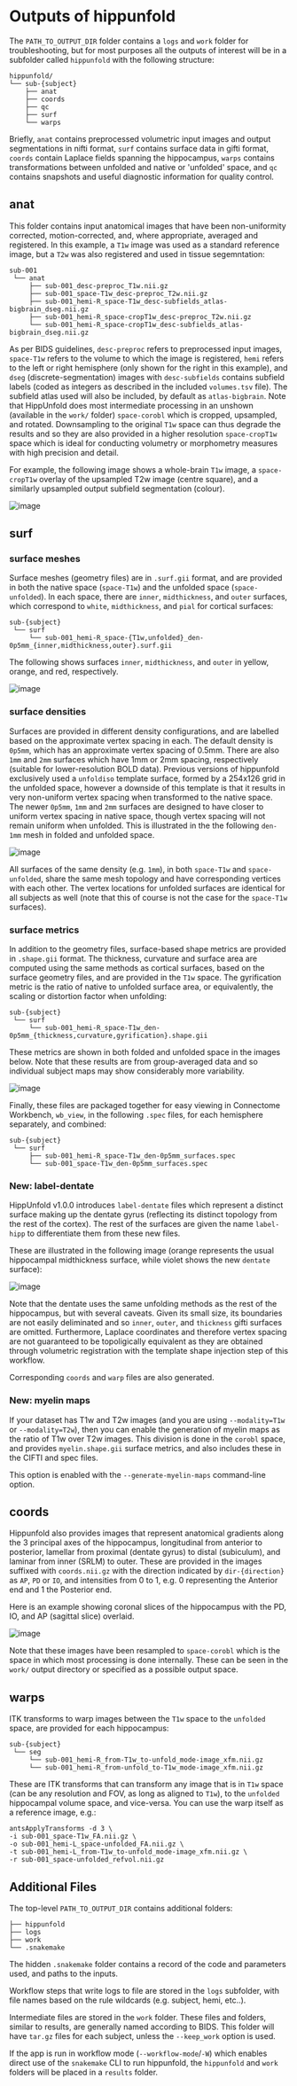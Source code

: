 # Outputs of hippunfold

The `PATH_TO_OUTPUT_DIR` folder contains a `logs` and `work` folder for troubleshooting, but for most purposes all the outputs of interest will be in a subfolder called `hippunfold` with the following structure:

    hippunfold/
    └── sub-{subject}
        ├── anat
        ├── coords
        ├── qc
        ├── surf
        └── warps

Briefly, `anat` contains preprocessed volumetric input images and output segmentations in nifti format, `surf` contains surface data in gifti format, `coords` contain Laplace fields spanning the hippocampus, `warps` contains transformations between unfolded and native or 'unfolded' space, and `qc` contains snapshots and useful diagnostic information for quality control.

## anat

This folder contains input anatomical images that have been non-uniformity corrected,
motion-corrected, and, where appropriate, averaged and registered. 
In this example, a `T1w` image was used as a standard reference image, but a `T2w` was also registered and used in tissue segemntation:

    sub-001
     └── anat
         ├── sub-001_desc-preproc_T1w.nii.gz
         ├── sub-001_space-T1w_desc-preproc_T2w.nii.gz
         ├── sub-001_hemi-R_space-T1w_desc-subfields_atlas-bigbrain_dseg.nii.gz
         ├── sub-001_hemi-R_space-cropT1w_desc-preproc_T2w.nii.gz
         └── sub-001_hemi-R_space-cropT1w_desc-subfields_atlas-bigbrain_dseg.nii.gz

As per BIDS guidelines, `desc-preproc` refers to preprocessed input images, `space-T1w` refers to the volume to which the image is registered, `hemi` refers to the left or right hemisphere (only shown for the right in this example), and `dseg` (discrete-segmentation) images with `desc-subfields` contains subfield labels (coded as integers as described in the included `volumes.tsv` file). The subfield atlas used will also be included, by default as `atlas-bigbrain`. Note that HippUnfold does most intermediate processing in an unshown (available in the `work/` folder) `space-corobl` which is cropped, upsampled, and rotated. Downsampling to the original `T1w` space can thus degrade the results and so they are also provided in a higher resolution `space-cropT1w` space which is ideal for conducting volumetry or morphometry measures with high precision and detail. 

For example, the following image shows a whole-brain `T1w` image, a
`space-cropT1w` overlay of the upsampled T2w image (centre square), and a similarly upsampled output
subfield segmentation (colour).

![image](../images/T1-T2-subfields_sag.png)


## surf

### surface meshes

Surface meshes (geometry files) are in `.surf.gii` format, and are
provided in both the native space (`space-T1w`) and the unfolded space
(`space-unfolded`). In each space, there are `inner`, `midthickness`,
and `outer` surfaces, which correspond to `white`, `midthickness`, and
`pial` for cortical surfaces:

    sub-{subject}
     └── surf
         └── sub-001_hemi-R_space-{T1w,unfolded}_den-0p5mm_{inner,midthickness,outer}.surf.gii

The following shows surfaces `inner`, `midthickness`, and `outer` in
yellow, orange, and red, respectively.

![image](../images/inner-mid-outer_sag.png)

### surface densities

Surfaces are provided in different density configurations, and are
labelled based on the approximate vertex spacing in each. The default
density is `0p5mm`, which has an approximate vertex spacing of 0.5mm. There are also
`1mm` and `2mm` surfaces which have 1mm or 2mm spacing, respectively (suitable for
lower-resolution BOLD data). Previous versions of hippunfold exclusively
used a `unfoldiso` template surface, formed by a 254x126 grid in
the unfolded space, however a downside of this template is that it
results in very non-uniform vertex spacing when transformed to the
native space. The newer `0p5mm`,
`1mm` and `2mm` surfaces are designed to have
closer to uniform vertex spacing in native space, though vertex spacing will not remain uniform when unfolded.
This is illustrated in the the following `den-1mm` mesh in folded and
unfolded space.

![image](../images/mesh-foldedunfolded2k.png)

All surfaces of the same density (e.g. `1mm`), in both
`space-T1w` and `space-unfolded`, share the same mesh topology and have
corresponding vertices with each other. The vertex locations for
unfolded surfaces are identical for all subjects as well (note that this
of course is not the case for the `space-T1w` surfaces).

### surface metrics

In addition to the geometry files, surface-based shape metrics are
provided in `.shape.gii` format. The thickness, curvature and surface
area are computed using the same methods as cortical surfaces, based on
the surface geometry files, and are provided in the `T1w` space. The
gyrification metric is the ratio of native to unfolded surface area, or
equivalently, the scaling or distortion factor when unfolding:

    sub-{subject}
     └── surf
         └── sub-001_hemi-R_space-T1w_den-0p5mm_{thickness,curvature,gyrification}.shape.gii

These metrics are shown in both folded and unfolded space in the images
below. Note that these results are from group-averaged data and so
individual subject maps may show considerably more variability.

![image](../images/metrics.png)

Finally, these files are packaged together for easy viewing in
Connectome Workbench, `wb_view`, in the following `.spec` files, for
each hemisphere separately, and combined:

    sub-{subject}
     └── surf
         ├── sub-001_hemi-R_space-T1w_den-0p5mm_surfaces.spec
         └── sub-001_space-T1w_den-0p5mm_surfaces.spec

### New: label-dentate

HippUnfold v1.0.0 introduces `label-dentate` files which represent a distinct surface making up the dentate gyrus (reflecting its distinct topology from the rest of the cortex). The rest of the surfaces are given the name `label-hipp` to differentiate them from these new files. 

These are illustrated in the following image (orange represents the usual hippocampal midthickness surface, while violet shows the new `dentate` surface):

![image](../images/dentate_cor.png)

Note that the dentate uses the same unfolding methods as the rest of the hippocampus, but with several caveats. Given its small size, its boundaries are not easily deliminated and so `inner`, `outer`, and `thickness` gifti surfaces are omitted. Furthermore, Laplace coordinates and therefore vertex spacing are not guaranteed to be topoligically equivalent as they are obtained through volumetric registration with the template shape injection step of this workflow.  

Corresponding `coords` and `warp` files are also generated.

### New: myelin maps


If your dataset has T1w and T2w images (and you are using `--modality=T1w` or `--modality=T2w`), then you can enable the generation of myelin maps as the ratio of T1w over T2w images. This division is done in the `corobl` space, and provides `myelin.shape.gii` surface metrics, and also includes these in the CIFTI and spec files. 

This option is enabled with the `--generate-myelin-maps` command-line option.

## coords

Hippunfold also provides images that represent anatomical gradients
along the 3 principal axes of the hippocampus, longitudinal from
anterior to posterior, lamellar from proximal (dentate gyrus) to distal
(subiculum), and laminar from inner (SRLM) to outer. These are provided
in the images suffixed with `coords.nii.gz` with the direction indicated
by `dir-{direction}` as `AP`, `PD` or `IO`, and intensities from 0 to 1,
e.g. 0 representing the Anterior end and 1 the Posterior end.

Here is an example showing coronal slices of the hippocampus with the
PD, IO, and AP (sagittal slice) overlaid.

![image](../images/laplace.png)

Note that these images have been resampled to `space-corobl` which is
the space in which most processing is done internally. These can be seen
in the `work/` output directory or specified as a possible output space.

## warps

ITK transforms to warp images between the `T1w` space to the `unfolded`
space, are provided for each hippocampus:

    sub-{subject}
     └── seg
         └── sub-001_hemi-R_from-T1w_to-unfold_mode-image_xfm.nii.gz
         └── sub-001_hemi-R_from-unfold_to-T1w_mode-image_xfm.nii.gz

These are ITK transforms that can transform any image that is in `T1w`
space (can be any resolution and FOV, as long as aligned to `T1w`), to
the `unfolded` hippocampal volume space, and vice-versa. You can use the
warp itself as a reference image, e.g.:

    antsApplyTransforms -d 3 \
    -i sub-001_space-T1w_FA.nii.gz \
    -o sub-001_hemi-L_space-unfolded_FA.nii.gz \
    -t sub-001_hemi-L_from-T1w_to-unfold_mode-image_xfm.nii.gz \
    -r sub-001_space-unfolded_refvol.nii.gz

## Additional Files

The top-level `PATH_TO_OUTPUT_DIR` contains additional folders:

    ├── hippunfold
    ├── logs
    ├── work
    └── .snakemake

The hidden `.snakemake` folder contains a record of the code and parameters used,
and paths to the inputs.

Workflow steps that write logs to file are stored in the `logs`
subfolder, with file names based on the rule wildcards (e.g. subject,
hemi, etc..).

Intermediate files are stored in the `work` folder. These files and
folders, similar to results, are generally named according to BIDS. This
folder will have `tar.gz` files for each subject, unless the
`--keep_work` option is used.

If the app is run in workflow mode
(`--workflow-mode`/`-W`) which enables direct
use of the `snakemake` CLI to run hippunfold, the
`hippunfold` and `work` folders will be placed
in a `results` folder.
